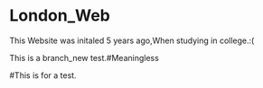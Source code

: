 # London_Web
This Website was initaled 5 years ago,When studying in college.:(<br>

This is a branch_new test.#Meaningless <br>

#This is for a test.<br>
